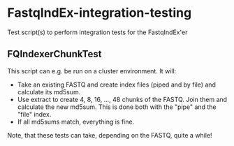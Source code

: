 # FastqIndEx-integration-testing

Test script(s) to perform integration tests for the FastqIndEx'er

## FQIndexerChunkTest

This script can e.g. be run on a cluster environment. 
It will:
- Take an existing FASTQ and create index files (piped and by file) and calculate its md5sum.
- Use extract to create 4, 8, 16, ..., 48 chunks of the FASTQ. Join them and calculate the new md5sum.
  This is done both with the "pipe" and the "file" index.
- If all md5sums match, everything is fine.

Note, that these tests can take, depending on the FASTQ, quite a while!
